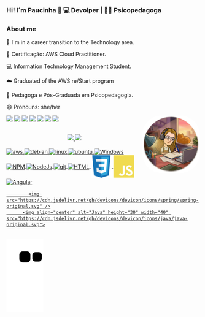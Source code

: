 ### Hi! I´m Paucinha 👋  💻 Devolper | 👩‍🏫 Psicopedagoga

### About me

🚀 I´m in a career transition to the Technology area.

🏅 Certificação: AWS Cloud Practitioner.

💻 Information Technology Management Student.

☁️ Graduated of the AWS re/Start program

👩‍ Pedagoga e Pós-Graduada em Psicopedagogia.

😄 Pronouns: she/her

<div>
 <a href="https://www.linkedin.com/in/paucia-lisboa" target="_blank"><img src="https://img.shields.io/badge/-LinkedIn-%230077B5?style=for-the-badge&logo=linkedin&logoColor=white" target="_blank"></a>
 <a href="https://twitter.com/paucinha" target="_blank"><img src="https://img.shields.io/badge/-Twitter-%230077B5?style=for-the-badge&logo=Twitter&logoColor=white" target="_blank"></a>
 <a href = "mailto:paucialisboa@gmail.com"><img src="https://img.shields.io/badge/Gmail-D14836?style=for-the-badge&logo=gmail&logoColor=white" target="_blank"></a>
 <a href="https://discord.com/" target="_blank"><img src="https://img.shields.io/badge/Discord-7289DA?style=for-the-badge&logo=discord&logoColor=white" target="_blank"></a>
 <a href="mailto:paucia.renan@cs365.online" target="_blank"><img src="https://img.shields.io/badge/Microsoft_Teams-6264A7?style=for-the-badge&logo=microsoft-teams&logoColor=white" target="_blank"></a>
 <a href="https://www.instagram.com/paucinha/" target="_blank"><img src="https://img.shields.io/badge/-Instagram-%23E4405F?style=for-the-badge&logo=instagram&logoColor=white" target="_blank"></a>
 <a href="https://www.twitch.tv/paucinha" target="_blank"><img src="https://img.shields.io/badge/Twitch-9146FF?style=for-the-badge&logo=twitch&logoColor=white" target="_blank"></a>
 <img align="right" alt="Paucinha-pic" height="150" style="border-radius:50px;" src="https://github.com/Paucinha/assets/blob/master/e506e5939a10bf1e39d17ec01582cf61715eed18b47de80cab52d200a7bb9769.0.png?raw=true">
</div>

##

<div align="center">
 <a href="https://github.com/paucinha">
  <img height="180em" src="https://github-readme-stats.vercel.app/api?username=paucinha&show_icons=true&theme=dracula&include_all_commits=true&count_private=true"/>
  <img height="180em" src="https://github-readme-stats.vercel.app/api/top-langs/?username=paucinha&layout=compact&langs_count=7&theme=dracula"/>
</div>

<div style="display: inline_block"><br>
 <img align="center" alt="aws" height="65" width="60" src="https://user-images.githubusercontent.com/91704169/191961752-ad1d9b23-fa5a-4ccf-bbf3-0689bf54b0bf.png"/>
 <img align="center" alt="debian" height="65" width="50" src="https://cdn.jsdelivr.net/gh/devicons/devicon/icons/debian/debian-original.svg">
 <img align="center" alt="linux" height="65" width="60" src="https://cdn.jsdelivr.net/gh/devicons/devicon/icons/linux/linux-original.svg">
 <img align="center" alt="ubuntu" height="65" width="60" src="https://cdn.jsdelivr.net/gh/devicons/devicon/icons/ubuntu/ubuntu-plain.svg">
 <img align="center" alt="Windows" height="65" width="60" src="https://cdn.jsdelivr.net/gh/devicons/devicon/icons/windows8/windows8-original.svg">   
 <img align="center" alt="NPM" height="60" width="55" src="https://cdn.jsdelivr.net/gh/devicons/devicon/icons/npm/npm-original-wordmark.svg">
 <img align="center" alt="NodeJs" height="60" width="55" src="https://cdn.jsdelivr.net/gh/devicons/devicon/icons/nodejs/nodejs-original.svg">
 <img align="center" alt="git" height="60" width="55" src="https://cdn.jsdelivr.net/gh/devicons/devicon/icons/git/git-original.svg">  
 <img align="center" alt="HTML" height="60" width="55" src="https://cdn.jsdelivr.net/gh/devicons/devicon/icons/html5/html5-original.svg">
 <img align="center" alt="css" height="60" width="55" src="https://raw.githubusercontent.com/devicons/devicon/master/icons/css3/css3-original.svg"> 
 <img align="center" alt="js" height="60" width="55" src="https://raw.githubusercontent.com/devicons/devicon/master/icons/javascript/javascript-plain.svg">
 <img align="center" alt="Angular" height="60" width="55" src="https://cdn.jsdelivr.net/gh/devicons/devicon/icons/angularjs/angularjs-original.svg">
   
     
 
 
            <img src="https://cdn.jsdelivr.net/gh/devicons/devicon/icons/spring/spring-original.svg" />
          <img align="center" alt="Java" height="30" width="40" src="https://cdn.jsdelivr.net/gh/devicons/devicon/icons/java/java-original.svg">
</div>
  
##
 
<div>
 
 ![Snake animation](https://github.com/paucinha/paucinha/blob/output/github-contribution-grid-snake.svg)
 
</div>
